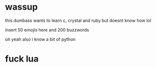 # wassup  

this dumbass wants to learn c, crystal and ruby but doesnt know how lol  

insert 50 emojis here and 200 buzzwords  

oh yeah also i know a bit of python  

# fuck lua
